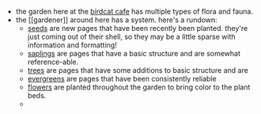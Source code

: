 - the garden here at the [birdcat cafe](https://birdcat.cafe) has multiple types of flora and fauna.
- the [[gardener]] around here has a system. here's a rundown:
	- [seeds](seed) are new pages that have been recently been planted. they're just coming out of their shell, so they may be a little sparse with information and formatting!
	- [saplings](sapling) are pages that have a basic structure and are somewhat reference-able.
	- [trees](tree) are pages that have some additions to basic structure and are
	- [evergreens](evergreen) are pages that have been consistently reliable
	- [flowers](flower) are planted throughout the garden to bring color to the plant beds.
	-